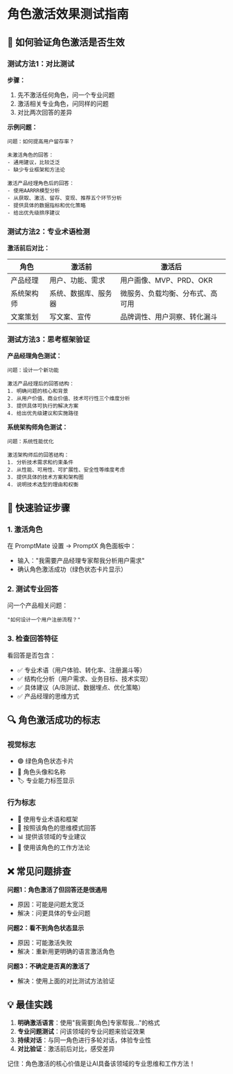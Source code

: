 # 角色激活效果测试指南

## 🧪 如何验证角色激活是否生效

### 测试方法1：对比测试
**步骤：**
1. 先不激活任何角色，问一个专业问题
2. 激活相关专业角色，问同样的问题
3. 对比两次回答的差异

**示例问题：**
```
问题：如何提高用户留存率？

未激活角色的回答：
- 通用建议，比较泛泛
- 缺少专业框架和方法论

激活产品经理角色后的回答：
- 使用AARRR模型分析
- 从获取、激活、留存、变现、推荐五个环节分析
- 提供具体的数据指标和优化策略
- 给出优先级排序建议
```

### 测试方法2：专业术语检测
**激活前后对比：**

| 角色 | 激活前 | 激活后 |
|------|--------|--------|
| 产品经理 | 用户、功能、需求 | 用户画像、MVP、PRD、OKR |
| 系统架构师 | 系统、数据库、服务器 | 微服务、负载均衡、分布式、高可用 |
| 文案策划 | 写文案、宣传 | 品牌调性、用户洞察、转化漏斗 |

### 测试方法3：思考框架验证
**产品经理角色测试：**
```
问题：设计一个新功能

激活产品经理后的回答结构：
1. 明确问题的核心和背景
2. 从用户价值、商业价值、技术可行性三个维度分析
3. 提供具体可执行的解决方案
4. 给出优先级建议和实施路径
```

**系统架构师角色测试：**
```
问题：系统性能优化

激活架构师后的回答结构：
1. 分析技术需求和约束条件
2. 从性能、可用性、可扩展性、安全性等维度考虑
3. 提供具体的技术方案和架构图
4. 说明技术选型的理由和权衡
```

## 🎯 快速验证步骤

### 1. 激活角色
在 PromptMate 设置 → PromptX 角色面板中：
- 输入："我需要产品经理专家帮我分析用户需求"
- 确认角色激活成功（绿色状态卡片显示）

### 2. 测试专业回答
问一个产品相关问题：
```
"如何设计一个用户注册流程？"
```

### 3. 检查回答特征
看回答是否包含：
- ✅ 专业术语（用户体验、转化率、注册漏斗等）
- ✅ 结构化分析（用户需求、业务目标、技术实现）
- ✅ 具体建议（A/B测试、数据埋点、优化策略）
- ✅ 产品经理的思维方式

## 🔍 角色激活成功的标志

### 视觉标志
- 🟢 绿色角色状态卡片
- 👤 角色头像和名称
- 🏷️ 专业能力标签显示

### 行为标志
- 📝 使用专业术语和框架
- 🎯 按照该角色的思维模式回答
- 📊 提供该领域的专业建议
- 🔧 使用该角色的工作方法论

## ❌ 常见问题排查

**问题1：角色激活了但回答还是很通用**
- 原因：可能是问题太宽泛
- 解决：问更具体的专业问题

**问题2：看不到角色状态显示**
- 原因：可能激活失败
- 解决：重新用更明确的语言激活角色

**问题3：不确定是否真的激活了**
- 解决：使用上面的对比测试方法验证

## 💡 最佳实践

1. **明确激活语言**：使用"我需要[角色]专家帮我..."的格式
2. **专业问题测试**：问该领域的专业问题来验证效果
3. **持续对话**：与同一角色进行多轮对话，体验专业性
4. **对比验证**：激活前后对比，感受差异

记住：角色激活的核心价值是让AI具备该领域的专业思维和工作方法！
